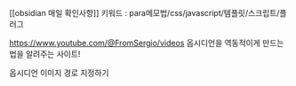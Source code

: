 [[obsidian 매일 확인사항]]
키워드 : para메모법/css/javascript/템플릿/스크립트/플러그

https://www.youtube.com/@FromSergio/videos
옵시디언을 역동적이게 만드는 법을 알려주는 사이트!

옵시디언 이미지 경로 지정하기